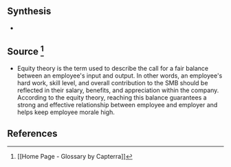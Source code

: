 ## Synthesis
- 
## Source [^1]
- Equity theory is the term used to describe the call for a fair balance between an employee's input and output. In other words, an employee's hard work, skill level, and overall contribution to the SMB should be reflected in their salary, benefits, and appreciation within the company. According to the equity theory, reaching this balance guarantees a strong and effective relationship between employee and employer and helps keep employee morale high.
## References

[^1]: [[Home Page - Glossary by Capterra]]